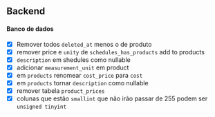 ## Backend
#### Banco de dados
- [x] Remover todos `deleted_at` menos o de produto
- [x] remover price e `unity` de `schedules_has_products` add to products
- [X] `description` em shedules como nullable
- [x] adicionar `measurement_unit` em product
- [x] em `products` renomear `cost_price` para `cost`
- [x] em `products` tornar `description` como nullable
- [x] remover tabela `product_prices`
- [x] colunas que estão `smallint` que não irão passar de 255 podem ser `unsigned tinyint`